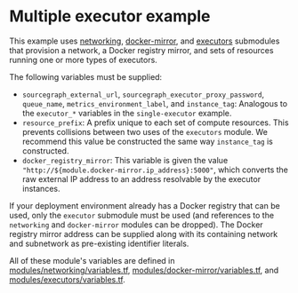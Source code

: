 # Multiple executor example

This example uses [networking](https://registry.terraform.io/modules/sourcegraph/executors/google/3.37.3/submodules/networking), [docker-mirror](https://registry.terraform.io/modules/sourcegraph/executors/google/3.37.3/submodules/docker-mirror), and [executors](https://registry.terraform.io/modules/sourcegraph/executors/google/3.37.3/submodules/executors) submodules that provision a network, a Docker registry mirror, and sets of resources running one or more types of executors.

The following variables must be supplied:

- `sourcegraph_external_url`, `sourcegraph_executor_proxy_password`, `queue_name`, `metrics_environment_label`, and `instance_tag`: Analogous to the `executor_*` variables in the `single-executor` example.
- `resource_prefix`: A prefix unique to each set of compute resources. This prevents collisions between two uses of the `executors` module. We recommend this value be constructed the same way `instance_tag` is constructed.
- `docker_registry_mirror`: This variable is given the value `"http://${module.docker-mirror.ip_address}:5000"`, which converts the raw external IP address to an address resolvable by the executor instances.

If your deployment environment already has a Docker registry that can be used, only the `executor` submodule must be used (and references to the `networking` and `docker-mirror` modules can be dropped). The Docker registry mirror address can be supplied along with its containing network and subnetwork as pre-existing identifier literals.

All of these module's variables are defined in [modules/networking/variables.tf](https://github.com/sourcegraph/terraform-google-executors/blob/v3.37.3/modules/networking/variables.tf), [modules/docker-mirror/variables.tf](https://github.com/sourcegraph/terraform-google-executors/blob/v3.37.3/modules/docker-mirror/variables.tf), and [modules/executors/variables.tf](https://github.com/sourcegraph/terraform-google-executors/blob/v3.37.3/modules/executors/variables.tf).
